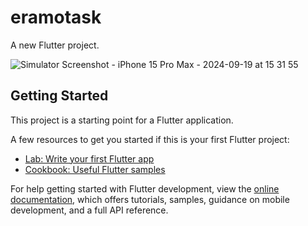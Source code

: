 # eramotask

A new Flutter project.


![Simulator Screenshot - iPhone 15 Pro Max - 2024-09-19 at 15 31 55](https://github.com/user-attachments/assets/5fe2d518-d034-4ba5-93e4-1bb3f05a66cd)


## Getting Started

This project is a starting point for a Flutter application.

A few resources to get you started if this is your first Flutter project:

- [Lab: Write your first Flutter app](https://docs.flutter.dev/get-started/codelab)
- [Cookbook: Useful Flutter samples](https://docs.flutter.dev/cookbook)

For help getting started with Flutter development, view the
[online documentation](https://docs.flutter.dev/), which offers tutorials,
samples, guidance on mobile development, and a full API reference.

